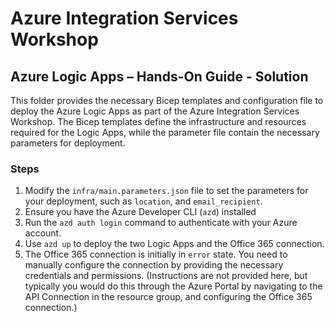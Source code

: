 # Azure Integration Services Workshop

## Azure Logic Apps – Hands-On Guide - Solution

This folder provides the necessary Bicep templates and configuration file to deploy the Azure Logic Apps as part of the Azure Integration Services Workshop. The Bicep templates define the infrastructure and resources required for the Logic Apps, while the parameter file contain the necessary parameters for deployment.

### Steps

1. Modify the `infra/main.parameters.json` file to set the parameters for your deployment, such as `location`, and `email_recipient`.
1. Ensure you have the Azure Developer CLI (`azd`) installed
1. Run the `azd auth login` command to authenticate with your Azure account.
1. Use `azd up` to deploy the two Logic Apps and the Office 365 connection.
1. The Office 365 connection is initially in `error` state. You need to manually configure the connection by providing the necessary credentials and permissions. (Instructions are not provided here, but typically you would do this through the Azure Portal by navigating to the API Connection in the resource group, and configuring the Office 365 connection.)
